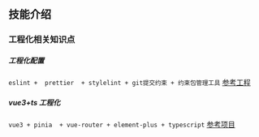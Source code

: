 ## 技能介绍

### 工程化相关知识点

##### 工程化配置

`eslint +  prettier  + stylelint + git提交约束 + 约束包管理工具`
[参考工程](https://github.com/wxStart/engineering-configuration)

##### vue3+ts 工程化
`vue3 + pinia  + vue-router + element-plus + typescript`
[参考项目](https://github.com/wxStart/vue3-mallManagement)
